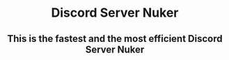 <h1 align="center">Discord Server Nuker</h1>
<h2 align="center">This is the fastest and the most efficient Discord Server Nuker</h2>
